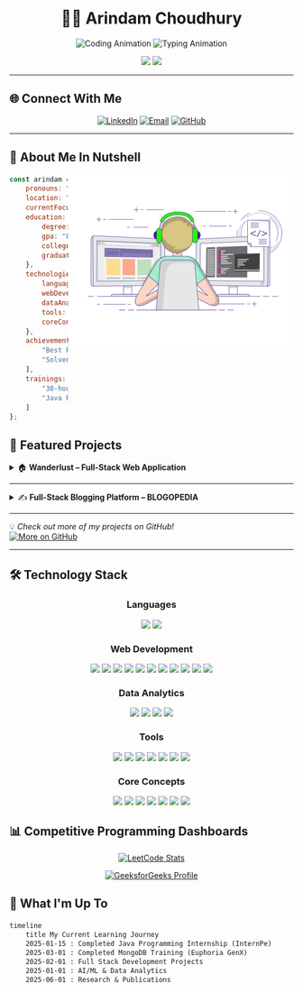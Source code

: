 <div align="center">
  
# 👨‍💻 Arindam Choudhury

<img src="https://media.giphy.com/media/v1.Y2lkPTc5MGI3NjExajNqM2l0cGJ6dGdzbXBjZzBqYnhscG5peXkzeTM4dDFoZ3U2b3ZlZCZlcD12MV9pbnRlcm5hbF9naWZfYnlfaWQmY3Q9Zw/qgQUggAC3Pfv687qPC/giphy.gif" alt="Coding Animation" width="600" height="300">

<img src="https://readme-typing-svg.herokuapp.com?font=JetBrains+Mono&size=24&duration=3000&pause=1000&color=6366F1&center=true&vCenter=true&multiline=true&width=600&height=100&lines=CSE(AIML)+Undergraduate+%F0%9F%93%9A;Full+Stack+Developer+%F0%9F%9A%80;AI+%26+ML+Enthusiast+%F0%9F%A4%96;Building+the+Future%2C+One+Line+at+a+Time" alt="Typing Animation">

<p align="center">
  <img src="https://komarev.com/ghpvc/?username=piku271203&label=Profile%20Views&color=6366F1&style=flat-square&abbreviated=true">
  <img src="https://img.shields.io/github/followers/piku271203?label=Followers&style=flat-square&color=6366F1">
</p>

</div>


---

## 🌐 Connect With Me

<div align="center">
  
[![LinkedIn](https://img.shields.io/badge/LinkedIn-0A66C2?style=for-the-badge&logo=linkedin&logoColor=white)](https://www.linkedin.com/in/arindam-choudhury-a4a612246/)
[![Email](https://img.shields.io/badge/Gmail-EA4335?style=for-the-badge&logo=gmail&logoColor=white)](mailto:a.choudhury2703@gmail.com)
[![GitHub](https://img.shields.io/badge/GitHub-181717?style=for-the-badge&logo=github&logoColor=white)](https://github.com/piku271203)

</div>

---

## 💫 About Me In Nutshell

<img align="right" alt="Coding" width="400" src="https://raw.githubusercontent.com/devSouvik/devSouvik/master/gif3.gif">

```javascript
const arindam = {
    pronouns: "He/Him",
    location: "Kolkata, West Bengal, India",
    currentFocus: "Full Stack Development & AI/ML",
    education: {
        degree: "B.Tech in Computer Science Engineering (AI & ML)",
        gpa: "8.14/10",
        college: "Dr Sudhir Chandra Sur Institute Of Technology And Sports Complex",
        graduation: "2026"
    },
    technologies: {
        languages: ["Java", "Python"],
        webDevelopment: ["HTML", "CSS", "JavaScript", "React.js", "Express.js", "Node.js", "MongoDB", "REST API", "Tailwind CSS", "SQL", "JWT"],
        dataAnalytics: ["NumPy", "Pandas", "Matplotlib", "Seaborn", "Exploratory Data Analysis", "Feature Engineering"],
        tools: ["Git", "GitHub", "Postman", "Jupyter", "VS Code", "IntelliJ", "Eclipse"],
        coreConcepts: ["OOPS", "DBMS", "SDLC"]
    },
    achievements: [
        "Best Paper Award at RAICCIT 2025, JIS University for research on Multimodal Web Design Automation",
        "Solved 250+ algorithmic problems across major coding platforms [LeetCode, GeeksforGeeks, Code360]"
    ],
    trainings: [
        "30-hour MongoDB training at Euphoria GenX (Mar 2025)",
        "Java Programming Internship at InternPe (Dec 2024 - Jan 2025)"
    ]
};

````

## 🎯 Featured Projects

<details>
<summary>🏠 <b>Wanderlust – Full-Stack Web Application</b></summary>

*Inspired by Airbnb*

<p>
  <img src="https://img.shields.io/badge/MongoDB-47A248?style=for-the-badge&logo=mongodb&logoColor=white">
  <img src="https://img.shields.io/badge/Express.js-000000?style=for-the-badge&logo=express&logoColor=white">
  <img src="https://img.shields.io/badge/Node.js-339933?style=for-the-badge&logo=nodedotjs&logoColor=white">
</p>

**✨ Key Features:**

* Built a complete full-stack rental booking platform using MongoDB, Express.js, and Node.js
* Implemented secure username/password authentication & authorization
* Enabled users to browse and list properties across various locations
* Search by location or property type
* MongoDB persistence for user data, property listings, and booking details

[![View Repository](https://img.shields.io/badge/View%20Code-6366F1?style=for-the-badge&logo=github&logoColor=white)](https://github.com/piku271203/Wanderlust.git)
[![Live Preview](https://img.shields.io/badge/Live%20Demo-00D9FF?style=for-the-badge&logo=vercel&logoColor=white)](https://air-bnb-7df6.onrender.com/listings)
</details>

---
<details>
<summary>✍️ <b>Full-Stack Blogging Platform – BLOGOPEDIA</b></summary>

<p>
  <img src="https://img.shields.io/badge/Node.js-339933?style=for-the-badge&logo=nodedotjs&logoColor=white">
  <img src="https://img.shields.io/badge/Express.js-000000?style=for-the-badge&logo=express&logoColor=white">
  <img src="https://img.shields.io/badge/MongoDB-47A248?style=for-the-badge&logo=mongodb&logoColor=white">
  <img src="https://img.shields.io/badge/JWT-000000?style=for-the-badge&logo=jsonwebtokens&logoColor=white">
</p>

**✨ Key Features:**

* Built a secure blogging platform with Node.js, Express.js, and MongoDB/Mongoose
* Implemented JWT authentication and Role-Based Access Control (RBAC) for secure, role-based user access
* Designed and developed RESTful APIs for efficient blog management
* Integrated password hashing with bcrypt for enhanced security
* Used flash messages to improve user experience

[![View Repository](https://img.shields.io/badge/View%20Code-6366F1?style=for-the-badge&logo=github&logoColor=white)](https://github.com/piku271203/Blogopedia.git)

</details>

---

💡 *Check out more of my projects on GitHub!*  
[![More on GitHub](https://img.shields.io/badge/More%20on%20GitHub-181717?style=for-the-badge&logo=github&logoColor=white)](https://github.com/piku271203?tab=repositories)

---

## 🛠️ Technology Stack

<div align="center">

### **Languages**
<p>
  <img src="https://img.shields.io/badge/Java-ED8B00?style=for-the-badge&logo=openjdk&logoColor=white">
  <img src="https://img.shields.io/badge/Python-3776AB?style=for-the-badge&logo=python&logoColor=white">
</p>

### **Web Development**
<p>
  <img src="https://img.shields.io/badge/HTML5-E34F26?style=for-the-badge&logo=html5&logoColor=white">
  <img src="https://img.shields.io/badge/CSS3-1572B6?style=for-the-badge&logo=css3&logoColor=white">
  <img src="https://img.shields.io/badge/JavaScript-F7DF1E?style=for-the-badge&logo=javascript&logoColor=black">
  <img src="https://img.shields.io/badge/React.js-20232A?style=for-the-badge&logo=react&logoColor=61DAFB">
  <img src="https://img.shields.io/badge/Express.js-000000?style=for-the-badge&logo=express&logoColor=white">
  <img src="https://img.shields.io/badge/Node.js-339933?style=for-the-badge&logo=nodedotjs&logoColor=white">
  <img src="https://img.shields.io/badge/MongoDB-47A248?style=for-the-badge&logo=mongodb&logoColor=white">
  <img src="https://img.shields.io/badge/Tailwind_CSS-38B2AC?style=for-the-badge&logo=tailwind-css&logoColor=white">
  <img src="https://img.shields.io/badge/SQL-4479A1?style=for-the-badge&logo=mysql&logoColor=white">
  <img src="https://img.shields.io/badge/REST_API-005571?style=for-the-badge">
  <img src="https://img.shields.io/badge/JWT-000000?style=for-the-badge&logo=jsonwebtokens&logoColor=white">
</p>

### **Data Analytics**
<p>
  <img src="https://img.shields.io/badge/NumPy-013243?style=for-the-badge&logo=numpy&logoColor=white">
  <img src="https://img.shields.io/badge/Pandas-150458?style=for-the-badge&logo=pandas&logoColor=white">
  <img src="https://img.shields.io/badge/Matplotlib-3776AB?style=for-the-badge&logo=matplotlib&logoColor=white">
  <img src="https://img.shields.io/badge/Seaborn-4C72B0?style=for-the-badge&logo=python&logoColor=white">
</p>

### **Tools**
<p>
  <img src="https://img.shields.io/badge/Git-F05032?style=for-the-badge&logo=git&logoColor=white">
  <img src="https://img.shields.io/badge/GitHub-181717?style=for-the-badge&logo=github&logoColor=white">
  <img src="https://img.shields.io/badge/Postman-FF6C37?style=for-the-badge&logo=postman&logoColor=white">
  <img src="https://img.shields.io/badge/Jupyter-F37626?style=for-the-badge&logo=jupyter&logoColor=white">
  <img src="https://img.shields.io/badge/VS%20Code-007ACC?style=for-the-badge&logo=visual-studio-code&logoColor=white">
  <img src="https://img.shields.io/badge/IntelliJ%20IDEA-000000?style=for-the-badge&logo=intellij-idea&logoColor=white">
  <img src="https://img.shields.io/badge/Eclipse-2C2255?style=for-the-badge&logo=eclipse&logoColor=white">
</p>

### **Core Concepts**
<p>
  <img src="https://img.shields.io/badge/OOPS-8E44AD?style=for-the-badge">
  <img src="https://img.shields.io/badge/Java%20Collection%20Framework-007396?style=for-the-badge">
  <img src="https://img.shields.io/badge/Streams-00BCD4?style=for-the-badge">
  <img src="https://img.shields.io/badge/DBMS-00758F?style=for-the-badge">
  <img src="https://img.shields.io/badge/SDLC-4CAF50?style=for-the-badge">
  <img src="https://img.shields.io/badge/Computer%20Networks-2196F3?style=for-the-badge">
  <img src="https://img.shields.io/badge/Machine%20Learning-FF9800?style=for-the-badge">
</p>

</div>

## 📊 Competitive Programming Dashboards

<div align="center">

[![LeetCode Stats](https://leetcard.jacoblin.cool/arindam-271203?theme=dark&font=JetBrains%20Mono&ext=heatmap)](https://leetcode.com/u/arindam-271203/)

[![GeeksforGeeks Profile](https://img.shields.io/badge/GeeksforGeeks-298D46?style=for-the-badge&logo=geeksforgeeks&logoColor=white)](https://www.geeksforgeeks.org/user/ac460tzg3/)

</div>


## 🎯 What I'm Up To

```mermaid
timeline
    title My Current Learning Journey
    2025-01-15 : Completed Java Programming Internship (InternPe)
    2025-03-01 : Completed MongoDB Training (Euphoria GenX)
    2025-02-01 : Full Stack Development Projects
    2025-01-01 : AI/ML & Data Analytics
    2025-06-01 : Research & Publications
